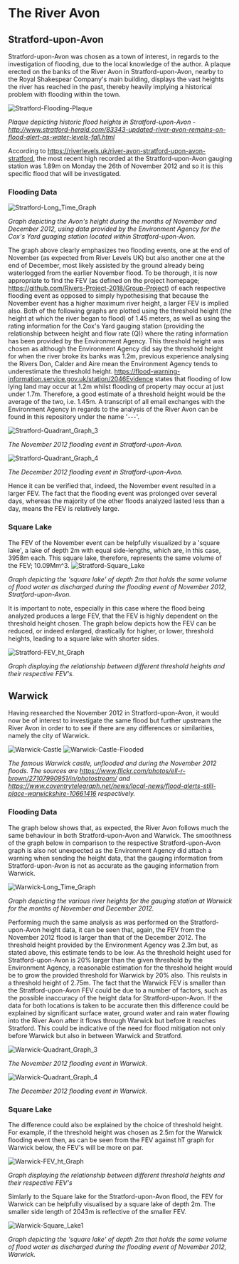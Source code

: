 # The River Avon

## Stratford-upon-Avon

Stratford-upon-Avon was chosen as a town of interest, in regards to the investigation of flooding, due to the local knowledge of the author. A plaque erected on the banks of the River Avon in Stratford-upon-Avon, nearby to the Royal Shakespear Company's main building, displays the vast heights the river has reached in the past, thereby heavily implying a historical problem with flooding within the town.

![Stratford-Flooding-Plaque](Stratford-Flooding-Plaque.png)

*Plaque depicting historic flood heights in Stratford-upon-Avon - http://www.stratford-herald.com/83343-updated-river-avon-remains-on-flood-alert-as-water-levels-fall.html*

According to https://riverlevels.uk/river-avon-stratford-upon-avon-stratford, the most recent high recorded at the Stratford-upon-Avon gauging station was 1.89m on Monday the 26th of November 2012 and so it is this specific flood that will be investigated.

### Flooding Data

![Stratford-Long_Time_Graph](Stratford-Long_Time_Graph.png)

*Graph depicting the Avon's height during the months of November and December 2012, using data provided by the Environment Agency for the Cox's Yard guaging station located within Stratford-upon-Avon.*

The graph above clearly emphasizes two flooding events, one at the end of November (as expected from River Levels UK) but also another one at the end of December, most likely assisted by the ground already being waterlogged from the earlier November flood. To be thorough, it is now appropriate to find the FEV (as defined on the project homepage; https://github.com/Rivers-Project-2018/Group-Project) of each respective flooding event as opposed to simply hypothesising that because the November event has a higher maximum river height, a larger FEV is implied also. Both of the following graphs are plotted using the threshold height (the height at which the river began to flood) of 1.45 meters, as well as using the rating information for the Cox's Yard gauging station (providing the relationship between height and flow rate (Q)) where the rating information has been provided by the Environment Agency. This threshold height was chosen as although the Environment Agency did say the threshold height for when the river broke its banks was 1.2m, previous experience analysing the Rivers Don, Calder and Aire mean the Environment Agency tends to underestimate the threshold height. https://flood-warning-information.service.gov.uk/station/2046Evidence states that flooding of low lying land may occur at 1.2m whilst flooding of property may occur at just under 1.7m. Therefore, a good estimate of a threshold height would be the average of the two, i.e. 1.45m. A transcript of all email exchanges with the Environment Agency in regards to the analysis of the River Avon can be found in this repository under the name '---'.

![Stratford-Quadrant_Graph_3](Stratford-Quadrant_Graph_3.png)

*The November 2012 flooding event in Stratford-upon-Avon.*

![Stratford-Quadrant_Graph_4](Stratford-Quadrant_Graph_4.png)

*The December 2012 flooding event in Stratford-upon-Avon.*

Hence it can be verified that, indeed, the November event resulted in a larger FEV. The fact that the flooding event was prolonged over several days, whereas the majority of the other floods analyzed lasted less than a day, means the FEV is relatively large. 

### Square Lake

The FEV of the November event can be helpfully visualized by a 'square lake', a lake of depth 2m with equal side-lengths, which are, in this case, 3958m each. This square lake, therefore, represents the same volume of the FEV; 10.09Mm^3.
![Stratford-Square_Lake](Stratford-Square_Lake.png)

*Graph depicting the 'square lake' of depth 2m that holds the same volume of flood water as discharged during the flooding event of November 2012, Stratford-upon-Avon.*

It is important to note, especially in this case where the flood being analyzed produces a large FEV, that the FEV is highly dependent on the threshold height chosen. The graph below depicts how the FEV can be reduced, or indeed enlarged, drastically for higher, or lower, threshold heights, leading to a square lake with shorter sides.

![Stratford-FEV_ht_Graph](Stratford-FEV_ht_Graph.png)

*Graph displaying the relationship between different threshold heights and their respective FEV's.*

## Warwick

Having researched the November 2012 in Stratford-upon-Avon, it would now be of interest to investigate the same flood but further upstream the River Avon in order to to see if there are any differences or similarities, namely the city of Warwick.

![Warwick-Castle](Warwick-Castle.png) ![Warwick-Castle-Flooded](Warwick-Castle-Flooded.png)

*The famous Warwick castle, unflooded and during the November 2012 floods. The sources are https://www.flickr.com/photos/ell-r-brown/27107990951/in/photostream/ and https://www.coventrytelegraph.net/news/local-news/flood-alerts-still-place-warwickshire-10661416 respectively.*

### Flooding Data

The graph below shows that, as expected, the River Avon follows much the same behaviour in both Stratford-upon-Avon and Warwick. The smoothness of the graph below in comparison to the respective Stratford-upon-Avon graph is also not unexpected as the Environment Agency did attach a warning when sending the height data, that the gauging information from Stratford-upon-Avon is not as accurate as the gauging information from Warwick.

![Warwick-Long_Time_Graph](Warwick-Long_Time_Graph.png)

*Graph depicting the various river heights for the gauging station at Warwick for the months of November and December 2012.*

Performing much the same analysis as was performed on the Stratford-upon-Avon height data, it can be seen that, again, the FEV from the November 2012 flood is larger than that of the December 2012. The threshold height provided by the Environment Agency was 2.3m but, as stated above, this estimate tends to be low. As the threshold height used for Stratford-upon-Avon is 20% larger than the given threshold by the Environment Agency, a reasonable estimation for the threshold height would be to grow the provided threshold for Warwick by 20%  also. This reulsts in a threshold height of 2.75m. The fact that the Warwick FEV is smaller than the Stratford-upon-Avon FEV could be due to a number of factors, such as the possible inaccuracy of the height data for Stratford-upon-Avon. If the data for both locations is taken to be accurate then this difference could be explained by significant surface water, ground water and rain water flowing into the River Avon after it flows through Warwick but before it reaches Stratford. This could be indicative of the need for flood mitigation not only before Warwick but also in between Warwick and Stratford.

![Warwick-Quadrant_Graph_3](Warwick-Quadrant_Graph_3.png)

*The November 2012 flooding event in Warwick.*

![Warwick-Quadrant_Graph_4](Warwick-Quadrant_Graph_4.png)

*The December 2012 flooding event in Warwick.*

### Square Lake

The difference could also be explained by the choice of threshold height. For example, if the threshold height was chosen as 2.5m for the Warwick flooding event then, as can be seen from the FEV against hT graph for Warwick below, the FEV's will be more on par.

![Warwick-FEV_ht_Graph](Warwick-FEV_ht_Graph.png)

*Graph displaying the relationship between different threshold heights and their respective FEV's*

Simlarly to the Square lake for the Stratford-upon-Avon flood, the FEV for Warwick can be helpfully visualised by a square lake of depth 2m. The smaller side length of 2043m is reflective of the smaller FEV.

![Warwick-Square_Lake1](Warwick-Square_Lake1.png)

*Graph depicting the 'square lake' of depth 2m that holds the same volume of flood water as discharged during the flooding event of November 2012, Warwick.*
